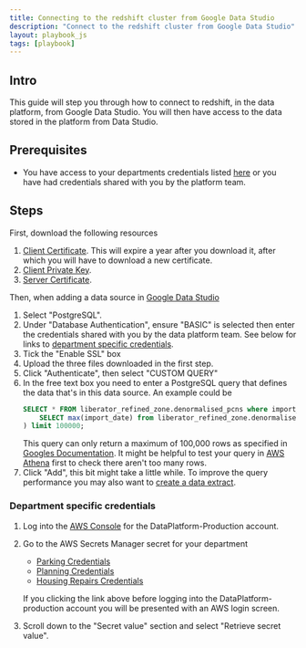 ```yaml
---
title: Connecting to the redshift cluster from Google Data Studio
description: "Connect to the redshift cluster from Google Data Studio"
layout: playbook_js
tags: [playbook]
---
```


## Intro

This guide will step you through how to connect to redshift, in the data platform, from Google Data Studio. You will then have access to the data stored in the platform from Data Studio.

## Prerequisites

- You have access to your departments credentials listed [here](#department-specific-credentials) or you have had credentials shared with you by the platform team.

## Steps

First, download the following resources

1. [Client Certificate][client_certificate]. This will expire a year after you download it, after which you will have to download a new certificate.
1. [Client Private Key][client_private_key].
1. [Server Certificate][server_certificate].

Then, when adding a data source in [Google Data Studio][google_data_studio]

1.  Select "PostgreSQL".
1.  Under "Database Authentication", ensure "BASIC" is selected then enter the credentials shared with you by the data platform team. See below for links to [department specific credentials](#department-specific-credentials).
1.  Tick the "Enable SSL" box
1.  Upload the three files downloaded in the first step.
1.  Click "Authenticate", then select "CUSTOM QUERY"
1.  In the free text box you need to enter a PostgreSQL query that defines the data that's in this data source. An example could be
    ```sql
    SELECT * FROM liberator_refined_zone.denormalised_pcns where import_date = (
        SELECT max(import_date) from liberator_refined_zone.denormalised_pcns
    ) limit 100000;
    ```
    This query can only return a maximum of 100,000 rows as specified in [Googles Documentation](https://support.google.com/datastudio/answer/7288010?hl=en#zippy=%2Cin-this-article). It might be helpful to test your query in [AWS Athena][aws_athena] first to check there aren't too many rows.
1.  Click "Add", this bit might take a little while. To improve the query performance you may also want to [create a data extract][data extract].

### Department specific credentials

1. Log into the [AWS Console][aws_sso_link] for the DataPlatform-Production account.

1. Go to the AWS Secrets Manager secret for your department

   - [Parking Credentials][parking_user_secret_production]
   - [Planning Credentials][planning_user_secret_production]
   - [Housing Repairs Credentials][housing_repairs_user_secret_production]

   If you clicking the link above before logging into the DataPlatform-production account you will be presented with an
   AWS login screen.

1. Scroll down to the "Secret value" section and select "Retrieve secret value".

[client_certificate]: https://dataplatform-prod-ssl-connection-resources.s3.eu-west-2.amazonaws.com/client_certificate.crt
[client_private_key]: https://dataplatform-prod-ssl-connection-resources.s3.eu-west-2.amazonaws.com/client_private_key.key
[server_certificate]: https://s3.amazonaws.com/redshift-downloads/redshift-ca-bundle.crt
[aws_sso_link]: https://hackney.awsapps.com/start/#/
[parking_user_secret_production]: https://eu-west-2.console.aws.amazon.com/secretsmanager/home?region=eu-west-2#!/secret?name=dataplatform-prod%2Fparking%2Fredshift-cluster-user2021112314531694280000002d
[planning_user_secret_production]: https://eu-west-2.console.aws.amazon.com/secretsmanager/home?region=eu-west-2#!/secret?name=dataplatform-prod%2Fplanning%2Fredshift-cluster-user2021112314531441430000002b
[housing_repairs_user_secret_production]: https://eu-west-2.console.aws.amazon.com/secretsmanager/home?region=eu-west-2#!/secret?name=dataplatform-prod%2Fhousing-repairs%2Fredshift-cluster-user20211123145318429300000031
[google_data_studio]: https://datastudio.google.com/u/0/datasources/create/
[aws_athena]: https://eu-west-2.console.aws.amazon.com/athena/home?region=eu-west-2#query
[data extract]: https://lbhackney-it.github.io/Data-Platform-Playbook/playbook/querying-and-analysing-data/create_a_data_extract_in_GDS/
